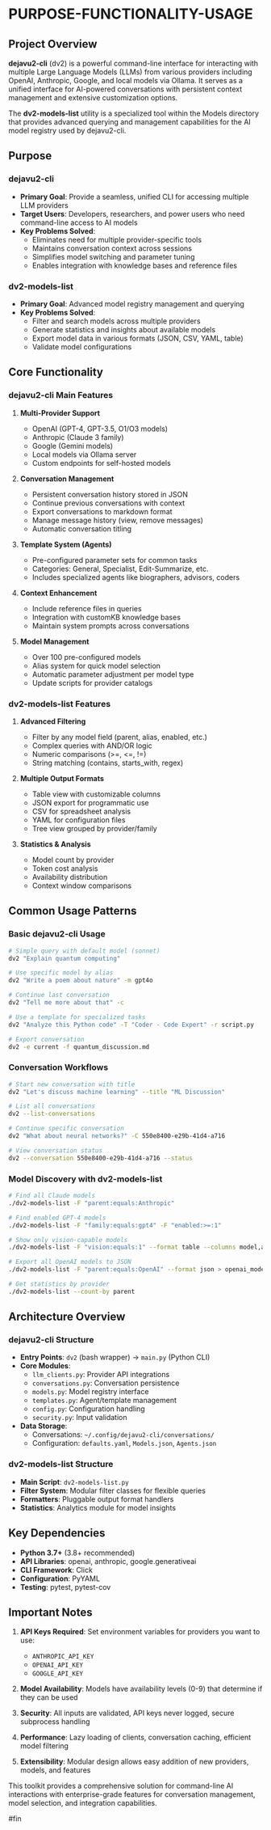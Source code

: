 # PURPOSE-FUNCTIONALITY-USAGE

## Project Overview

**dejavu2-cli** (dv2) is a powerful command-line interface for interacting with multiple Large Language Models (LLMs) from various providers including OpenAI, Anthropic, Google, and local models via Ollama. It serves as a unified interface for AI-powered conversations with persistent context management and extensive customization options.

The **dv2-models-list** utility is a specialized tool within the Models directory that provides advanced querying and management capabilities for the AI model registry used by dejavu2-cli.

## Purpose

### dejavu2-cli
- **Primary Goal**: Provide a seamless, unified CLI for accessing multiple LLM providers
- **Target Users**: Developers, researchers, and power users who need command-line access to AI models
- **Key Problems Solved**:
  - Eliminates need for multiple provider-specific tools
  - Maintains conversation context across sessions
  - Simplifies model switching and parameter tuning
  - Enables integration with knowledge bases and reference files

### dv2-models-list
- **Primary Goal**: Advanced model registry management and querying
- **Key Problems Solved**:
  - Filter and search models across multiple providers
  - Generate statistics and insights about available models
  - Export model data in various formats (JSON, CSV, YAML, table)
  - Validate model configurations

## Core Functionality

### dejavu2-cli Main Features

1. **Multi-Provider Support**
   - OpenAI (GPT-4, GPT-3.5, O1/O3 models)
   - Anthropic (Claude 3 family)
   - Google (Gemini models)
   - Local models via Ollama server
   - Custom endpoints for self-hosted models

2. **Conversation Management**
   - Persistent conversation history stored in JSON
   - Continue previous conversations with context
   - Export conversations to markdown format
   - Manage message history (view, remove messages)
   - Automatic conversation titling

3. **Template System (Agents)**
   - Pre-configured parameter sets for common tasks
   - Categories: General, Specialist, Edit-Summarize, etc.
   - Includes specialized agents like biographers, advisors, coders

4. **Context Enhancement**
   - Include reference files in queries
   - Integration with customKB knowledge bases
   - Maintain system prompts across conversations

5. **Model Management**
   - Over 100 pre-configured models
   - Alias system for quick model selection
   - Automatic parameter adjustment per model type
   - Update scripts for provider catalogs

### dv2-models-list Features

1. **Advanced Filtering**
   - Filter by any model field (parent, alias, enabled, etc.)
   - Complex queries with AND/OR logic
   - Numeric comparisons (>=, <=, !=)
   - String matching (contains, starts_with, regex)

2. **Multiple Output Formats**
   - Table view with customizable columns
   - JSON export for programmatic use
   - CSV for spreadsheet analysis
   - YAML for configuration files
   - Tree view grouped by provider/family

3. **Statistics & Analysis**
   - Model count by provider
   - Token cost analysis
   - Availability distribution
   - Context window comparisons

## Common Usage Patterns

### Basic dejavu2-cli Usage

```bash
# Simple query with default model (sonnet)
dv2 "Explain quantum computing"

# Use specific model by alias
dv2 "Write a poem about nature" -m gpt4o

# Continue last conversation
dv2 "Tell me more about that" -c

# Use a template for specialized tasks
dv2 "Analyze this Python code" -T "Coder - Code Expert" -r script.py

# Export conversation
dv2 -e current -f quantum_discussion.md
```

### Conversation Workflows

```bash
# Start new conversation with title
dv2 "Let's discuss machine learning" --title "ML Discussion"

# List all conversations
dv2 --list-conversations

# Continue specific conversation
dv2 "What about neural networks?" -C 550e8400-e29b-41d4-a716

# View conversation status
dv2 --conversation 550e8400-e29b-41d4-a716 --status
```

### Model Discovery with dv2-models-list

```bash
# Find all Claude models
./dv2-models-list -F "parent:equals:Anthropic"

# Find enabled GPT-4 models
./dv2-models-list -F "family:equals:gpt4" -F "enabled:>=:1"

# Show only vision-capable models
./dv2-models-list -F "vision:equals:1" --format table --columns model,alias,parent

# Export all OpenAI models to JSON
./dv2-models-list -F "parent:equals:OpenAI" --format json > openai_models.json

# Get statistics by provider
./dv2-models-list --count-by parent
```

## Architecture Overview

### dejavu2-cli Structure
- **Entry Points**: `dv2` (bash wrapper) → `main.py` (Python CLI)
- **Core Modules**:
  - `llm_clients.py`: Provider API integrations
  - `conversations.py`: Conversation persistence
  - `models.py`: Model registry interface
  - `templates.py`: Agent/template management
  - `config.py`: Configuration handling
  - `security.py`: Input validation
- **Data Storage**:
  - Conversations: `~/.config/dejavu2-cli/conversations/`
  - Configuration: `defaults.yaml`, `Models.json`, `Agents.json`

### dv2-models-list Structure
- **Main Script**: `dv2-models-list.py`
- **Filter System**: Modular filter classes for flexible queries
- **Formatters**: Pluggable output format handlers
- **Statistics**: Analytics module for model insights

## Key Dependencies

- **Python 3.7+** (3.8+ recommended)
- **API Libraries**: openai, anthropic, google.generativeai
- **CLI Framework**: Click
- **Configuration**: PyYAML
- **Testing**: pytest, pytest-cov

## Important Notes

1. **API Keys Required**: Set environment variables for providers you want to use:
   - `ANTHROPIC_API_KEY`
   - `OPENAI_API_KEY`
   - `GOOGLE_API_KEY`

2. **Model Availability**: Models have availability levels (0-9) that determine if they can be used

3. **Security**: All inputs are validated, API keys never logged, secure subprocess handling

4. **Performance**: Lazy loading of clients, conversation caching, efficient model filtering

5. **Extensibility**: Modular design allows easy addition of new providers, models, and features

This toolkit provides a comprehensive solution for command-line AI interactions with enterprise-grade features for conversation management, model selection, and integration capabilities.

#fin